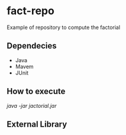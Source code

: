 # fact-repo
Example of repository to compute the factorial 

## Dependecies 
- Java
- Mavem
- JUnit

## How to execute
  *java -jar jactorial.jar*

## External Library
